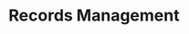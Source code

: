---
# This topic lives at
# https://digital.gov/topics/records-management

slug: "records-management"

# Topic Title
title: "Records Management"

# description — keep it short and clear
summary: ""

aliases:
  - /topics/digital-records/
  - /topics/national-archives-and-records-administration/

# Weight
weight: 2

# For more information on managing topics,
# see https://github.com/GSA/digitalgov.gov/wiki
---